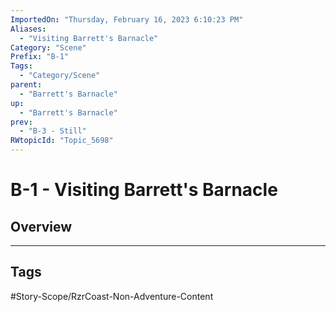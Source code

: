 ```yaml
---
ImportedOn: "Thursday, February 16, 2023 6:10:23 PM"
Aliases:
  - "Visiting Barrett's Barnacle"
Category: "Scene"
Prefix: "B-1"
Tags:
  - "Category/Scene"
parent:
  - "Barrett's Barnacle"
up:
  - "Barrett's Barnacle"
prev:
  - "B-3 - Still"
RWtopicId: "Topic_5698"
---
```

# B-1 - Visiting Barrett's Barnacle
## Overview

---
## Tags
#Story-Scope/RzrCoast-Non-Adventure-Content

